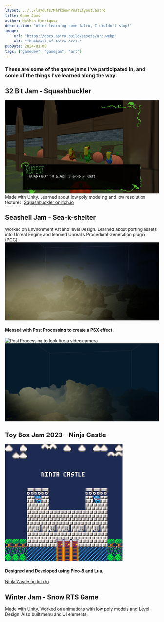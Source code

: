 ```yaml
---
layout: ../../layouts/MarkdownPostLayout.astro
title: Game Jams
author: Nathan Henriquez
description: "After learning some Astro, I couldn't stop!"
image:
    url: "https://docs.astro.build/assets/arc.webp"
    alt: "Thumbnail of Astro arcs."
pubDate: 2024-01-08
tags: ["gamedev", "gamejam", "art"]
---
```

### These are some of the game jams I've participated in, and some of the things I've learned along the way. 

## 32 Bit Jam - Squashbuckler
![PCG Art](../../images/squashbuckler.png)
Made with Unity. Learned about low poly modeling and low resolution textures.
[Squashbuckler on itch.io](https://asfunasfun.itch.io/squashbuckler)

## Seashell Jam - Sea-k-shelter
Worked on Environment Art and level Design. Learned about porting assets into Unreal Engine and learned Unreal's Procedural Generation plugin (PCG).
![PCG Art](../../images/ScreenShot00004.png)
#### Messed with Post Processing to create a PSX effect.
![Post Processing to look like a video camera](../../images/ScreenShot00003.png)
![Post Processing to create a PSX effect](../../images/ScreenShot00005.png)

## Toy Box Jam 2023 - Ninja Castle
![Ninja Castle](../../images/ninjacastle.png)
#### Designed and Developed using Pico-8 and Lua.
[Ninja Castle on itch.io](https://henriquezna.itch.io/ninja-castle)

## Winter Jam - Snow RTS Game
Made with Unity. Worked on animations with low poly models and Level Design. Also built menu and UI elements.